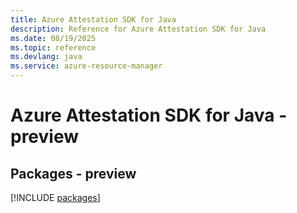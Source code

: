 ```yaml
---
title: Azure Attestation SDK for Java
description: Reference for Azure Attestation SDK for Java
ms.date: 08/19/2025
ms.topic: reference
ms.devlang: java
ms.service: azure-resource-manager
---
```

# Azure Attestation SDK for Java - preview
## Packages - preview
[!INCLUDE [packages](attestation-index.md)]